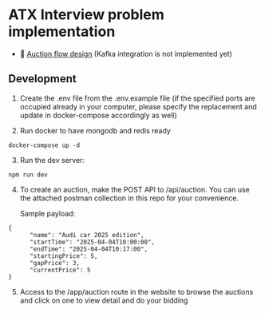 # ATX Interview problem implementation

- 📖 [Auction flow design](https://swimlanes.io/u/f8duO9PG02) (Kafka integration is not implemented yet)

## Development

1. Create the .env file from the .env.example file (if the specified ports are occupied already in your computer, please specify the replacement and update in docker-compose accordingly as well)

2. Run docker to have mongodb and redis ready

```shellscript
docker-compose up -d
```

3. Run the dev server:

```shellscript
npm run dev
```

4. To create an auction, make the POST API to /api/auction. You can use the attached postman collection in this repo for your convenience.

   Sample payload:

```shellscript
{
      "name": "Audi car 2025 edition",
      "startTime": "2025-04-04T10:00:00",
      "endTime": "2025-04-04T10:17:00",
      "startingPrice": 5,
      "gapPrice": 3,
      "currentPrice": 5
}
```

5. Access to the /app/auction route in the website to browse the auctions and click on one to view detail and do your bidding
